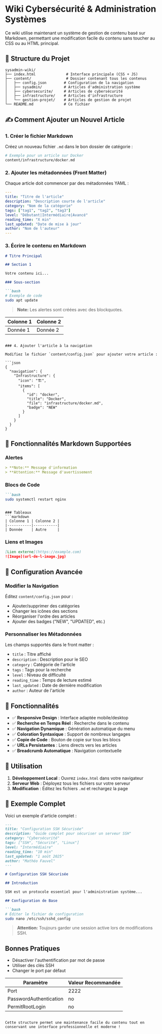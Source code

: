 # Wiki Cybersécurité & Administration Systèmes

Ce wiki utilise maintenant un système de gestion de contenu basé sur Markdown, permettant une modification facile du contenu sans toucher au CSS ou au HTML principal.

## 🚀 Structure du Projet

```
sysadmin-wiki/
├── index.html              # Interface principale (CSS + JS)
├── content/                # Dossier contenant tous les contenus
│   ├── config.json        # Configuration de la navigation
│   ├── sysadmin/          # Articles d'administration système
│   ├── cybersecurite/     # Articles de cybersécurité
│   ├── infrastructure/    # Articles d'infrastructure
│   └── gestion-projet/    # Articles de gestion de projet
└── README.md              # Ce fichier
```

## ✍️ Comment Ajouter un Nouvel Article

### 1. Créer le fichier Markdown

Créez un nouveau fichier `.md` dans le bon dossier de catégorie :

```bash
# Exemple pour un article sur Docker
content/infrastructure/docker.md
```

### 2. Ajouter les métadonnées (Front Matter)

Chaque article doit commencer par des métadonnées YAML :

```yaml
---
title: "Titre de l'article"
description: "Description courte de l'article"
category: "Nom de la catégorie"
tags: ["tag1", "tag2", "tag3"]
level: "Débutant|Intermédiaire|Avancé"
reading_time: "X min"
last_updated: "Date de mise à jour"
author: "Nom de l'auteur"
---
```

### 3. Écrire le contenu en Markdown

```markdown
# Titre Principal

## Section 1

Votre contenu ici...

### Sous-section

```bash
# Exemple de code
sudo apt update
```

> **Note:** Les alertes sont créées avec des blockquotes.

| Colonne 1 | Colonne 2 |
|-----------|-----------|
| Donnée 1  | Donnée 2  |
```

### 4. Ajouter l'article à la navigation

Modifiez le fichier `content/config.json` pour ajouter votre article :

```json
{
  "navigation": {
    "Infrastructure": {
      "icon": "🏗️",
      "items": [
        {
          "id": "docker",
          "title": "Docker",
          "file": "infrastructure/docker.md",
          "badge": "NEW"
        }
      ]
    }
  }
}
```

## 🎨 Fonctionnalités Markdown Supportées

### Alertes
```markdown
> **Note:** Message d'information
> **Attention:** Message d'avertissement
```

### Blocs de Code
```markdown
```bash
sudo systemctl restart nginx
```
```

### Tableaux
```markdown
| Colonne 1 | Colonne 2 |
|-----------|-----------|
| Donnée    | Autre     |
```

### Liens et Images
```markdown
[Lien externe](https://example.com)
![Image](url-de-l-image.jpg)
```

## 🔧 Configuration Avancée

### Modifier la Navigation

Éditez `content/config.json` pour :
- Ajouter/supprimer des catégories
- Changer les icônes des sections
- Réorganiser l'ordre des articles
- Ajouter des badges ("NEW", "UPDATED", etc.)

### Personnaliser les Métadonnées

Les champs supportés dans le front matter :
- `title` : Titre affiché
- `description` : Description pour le SEO
- `category` : Catégorie de l'article
- `tags` : Tags pour la recherche
- `level` : Niveau de difficulté
- `reading_time` : Temps de lecture estimé
- `last_updated` : Date de dernière modification
- `author` : Auteur de l'article

## 📱 Fonctionnalités

- ✅ **Responsive Design** : Interface adaptée mobile/desktop
- ✅ **Recherche en Temps Réel** : Recherche dans le contenu
- ✅ **Navigation Dynamique** : Génération automatique du menu
- ✅ **Coloration Syntaxique** : Support de nombreux langages
- ✅ **Copie de Code** : Bouton de copie sur tous les blocs
- ✅ **URLs Persistantes** : Liens directs vers les articles
- ✅ **Breadcrumb Automatique** : Navigation contextuelle

## 🚀 Utilisation

1. **Développement Local** : Ouvrez `index.html` dans votre navigateur
2. **Serveur Web** : Déployez tous les fichiers sur votre serveur
3. **Modification** : Éditez les fichiers `.md` et rechargez la page

## 📝 Exemple Complet

Voici un exemple d'article complet :

```markdown
---
title: "Configuration SSH Sécurisée"
description: "Guide complet pour sécuriser un serveur SSH"
category: "Cybersécurité"
tags: ["SSH", "Sécurité", "Linux"]
level: "Intermédiaire"
reading_time: "10 min"
last_updated: "1 août 2025"
author: "Mathéo Fauvel"
---

# Configuration SSH Sécurisée

## Introduction

SSH est un protocole essentiel pour l'administration système...

## Configuration de Base

```bash
# Éditer le fichier de configuration
sudo nano /etc/ssh/sshd_config
```

> **Attention:** Toujours garder une session active lors de modifications SSH.

## Bonnes Pratiques

- Désactiver l'authentification par mot de passe
- Utiliser des clés SSH
- Changer le port par défaut

| Paramètre | Valeur Recommandée |
|-----------|-------------------|
| Port | 2222 |
| PasswordAuthentication | no |
| PermitRootLogin | no |
```

Cette structure permet une maintenance facile du contenu tout en conservant une interface professionnelle et moderne ! 